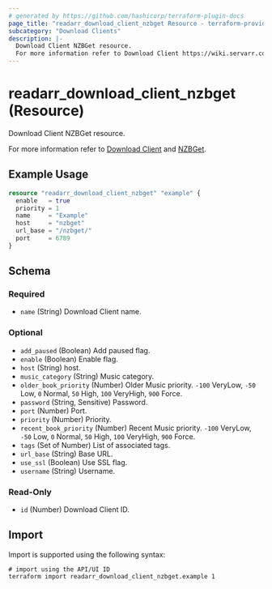 ```yaml
---
# generated by https://github.com/hashicorp/terraform-plugin-docs
page_title: "readarr_download_client_nzbget Resource - terraform-provider-readarr"
subcategory: "Download Clients"
description: |-
  Download Client NZBGet resource.
  For more information refer to Download Client https://wiki.servarr.com/readarr/settings#download-clients and NZBGet https://wiki.servarr.com/readarr/supported#nzbget.
---
```


# readarr_download_client_nzbget (Resource)

<!-- subcategory:Download Clients -->Download Client NZBGet resource.
For more information refer to [Download Client](https://wiki.servarr.com/readarr/settings#download-clients) and [NZBGet](https://wiki.servarr.com/readarr/supported#nzbget).

## Example Usage

```terraform
resource "readarr_download_client_nzbget" "example" {
  enable   = true
  priority = 1
  name     = "Example"
  host     = "nzbget"
  url_base = "/nzbget/"
  port     = 6789
}
```

<!-- schema generated by tfplugindocs -->
## Schema

### Required

- `name` (String) Download Client name.

### Optional

- `add_paused` (Boolean) Add paused flag.
- `enable` (Boolean) Enable flag.
- `host` (String) host.
- `music_category` (String) Music category.
- `older_book_priority` (Number) Older Music priority. `-100` VeryLow, `-50` Low, `0` Normal, `50` High, `100` VeryHigh, `900` Force.
- `password` (String, Sensitive) Password.
- `port` (Number) Port.
- `priority` (Number) Priority.
- `recent_book_priority` (Number) Recent Music priority. `-100` VeryLow, `-50` Low, `0` Normal, `50` High, `100` VeryHigh, `900` Force.
- `tags` (Set of Number) List of associated tags.
- `url_base` (String) Base URL.
- `use_ssl` (Boolean) Use SSL flag.
- `username` (String) Username.

### Read-Only

- `id` (Number) Download Client ID.

## Import

Import is supported using the following syntax:

```shell
# import using the API/UI ID
terraform import readarr_download_client_nzbget.example 1
```
